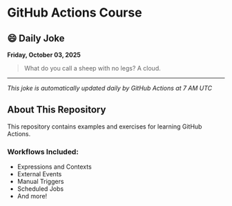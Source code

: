 # GitHub Actions Course

## 😄 Daily Joke

**Friday, October 03, 2025**

> What do you call a sheep with no legs? A cloud.

---

*This joke is automatically updated daily by GitHub Actions at 7 AM UTC*

## About This Repository

This repository contains examples and exercises for learning GitHub Actions.

### Workflows Included:
- Expressions and Contexts
- External Events
- Manual Triggers
- Scheduled Jobs
- And more!

